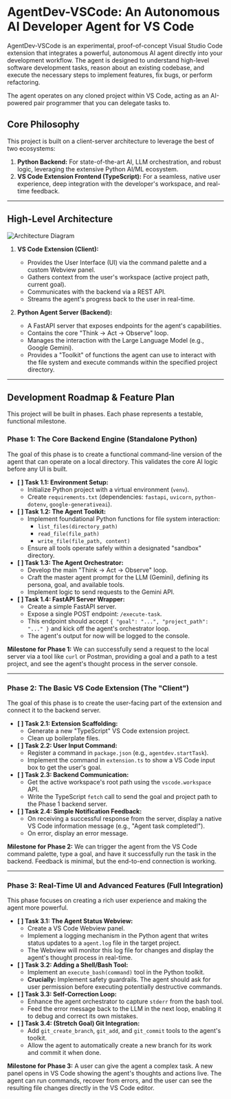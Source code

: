 # AgentDev-VSCode: An Autonomous AI Developer Agent for VS Code

AgentDev-VSCode is an experimental, proof-of-concept Visual Studio Code extension that integrates a powerful, autonomous AI agent directly into your development workflow. The agent is designed to understand high-level software development tasks, reason about an existing codebase, and execute the necessary steps to implement features, fix bugs, or perform refactoring.

The agent operates on any cloned project within VS Code, acting as an AI-powered pair programmer that you can delegate tasks to.

## Core Philosophy

This project is built on a client-server architecture to leverage the best of two ecosystems:

1.  **Python Backend:** For state-of-the-art AI, LLM orchestration, and robust logic, leveraging the extensive Python AI/ML ecosystem.
2.  **VS Code Extension Frontend (TypeScript):** For a seamless, native user experience, deep integration with the developer's workspace, and real-time feedback.

---

## High-Level Architecture

![Architecture Diagram](https://i.imgur.com/your-architecture-diagram.png)  <!-- We will create this diagram later -->

1.  **VS Code Extension (Client):**
    *   Provides the User Interface (UI) via the command palette and a custom Webview panel.
    *   Gathers context from the user's workspace (active project path, current goal).
    *   Communicates with the backend via a REST API.
    *   Streams the agent's progress back to the user in real-time.

2.  **Python Agent Server (Backend):**
    *   A FastAPI server that exposes endpoints for the agent's capabilities.
    *   Contains the core "Think -> Act -> Observe" loop.
    *   Manages the interaction with the Large Language Model (e.g., Google Gemini).
    *   Provides a "Toolkit" of functions the agent can use to interact with the file system and execute commands within the specified project directory.

---

## Development Roadmap & Feature Plan

This project will be built in phases. Each phase represents a testable, functional milestone.

### Phase 1: The Core Backend Engine (Standalone Python)

The goal of this phase is to create a functional command-line version of the agent that can operate on a local directory. This validates the core AI logic before any UI is built.

*   **[ ] Task 1.1: Environment Setup:**
    *   Initialize Python project with a virtual environment (`venv`).
    *   Create `requirements.txt` (dependencies: `fastapi`, `uvicorn`, `python-dotenv`, `google-generativeai`).
*   **[ ] Task 1.2: The Agent Toolkit:**
    *   Implement foundational Python functions for file system interaction:
        *   `list_files(directory_path)`
        *   `read_file(file_path)`
        *   `write_file(file_path, content)`
    *   Ensure all tools operate safely within a designated "sandbox" directory.
*   **[ ] Task 1.3: The Agent Orchestrator:**
    *   Develop the main "Think -> Act -> Observe" loop.
    *   Craft the master agent prompt for the LLM (Gemini), defining its persona, goal, and available tools.
    *   Implement logic to send requests to the Gemini API.
*   **[ ] Task 1.4: FastAPI Server Wrapper:**
    *   Create a simple FastAPI server.
    *   Expose a single POST endpoint: `/execute-task`.
    *   This endpoint should accept `{ "goal": "...", "project_path": "..." }` and kick off the agent's orchestrator loop.
    *   The agent's output for now will be logged to the console.

**Milestone for Phase 1:** We can successfully send a request to the local server via a tool like `curl` or Postman, providing a goal and a path to a test project, and see the agent's thought process in the server console.

---

### Phase 2: The Basic VS Code Extension (The "Client")

The goal of this phase is to create the user-facing part of the extension and connect it to the backend server.

*   **[ ] Task 2.1: Extension Scaffolding:**
    *   Generate a new "TypeScript" VS Code extension project.
    *   Clean up boilerplate files.
*   **[ ] Task 2.2: User Input Command:**
    *   Register a command in `package.json` (e.g., `agentdev.startTask`).
    *   Implement the command in `extension.ts` to show a VS Code input box to get the user's goal.
*   **[ ] Task 2.3: Backend Communication:**
    *   Get the active workspace's root path using the `vscode.workspace` API.
    *   Write the TypeScript `fetch` call to send the goal and project path to the Phase 1 backend server.
*   **[ ] Task 2.4: Simple Notification Feedback:**
    *   On receiving a successful response from the server, display a native VS Code information message (e.g., "Agent task completed!").
    *   On error, display an error message.

**Milestone for Phase 2:** We can trigger the agent from the VS Code command palette, type a goal, and have it successfully run the task in the backend. Feedback is minimal, but the end-to-end connection is working.

---

### Phase 3: Real-Time UI and Advanced Features (Full Integration)

This phase focuses on creating a rich user experience and making the agent more powerful.

*   **[ ] Task 3.1: The Agent Status Webview:**
    *   Create a VS Code Webview panel.
    *   Implement a logging mechanism in the Python agent that writes status updates to a `agent.log` file in the target project.
    *   The Webview will monitor this log file for changes and display the agent's thought process in real-time.
*   **[ ] Task 3.2: Adding a Shell/Bash Tool:**
    *   Implement an `execute_bash(command)` tool in the Python toolkit.
    *   **Crucially:** Implement safety guardrails. The agent should ask for user permission before executing potentially destructive commands.
*   **[ ] Task 3.3: Self-Correction Loop:**
    *   Enhance the agent orchestrator to capture `stderr` from the bash tool.
    *   Feed the error message back to the LLM in the next loop, enabling it to debug and correct its own mistakes.
*   **[ ] Task 3.4: (Stretch Goal) Git Integration:**
    *   Add `git_create_branch`, `git_add`, and `git_commit` tools to the agent's toolkit.
    *   Allow the agent to automatically create a new branch for its work and commit it when done.

**Milestone for Phase 3:** A user can give the agent a complex task. A new panel opens in VS Code showing the agent's thoughts and actions live. The agent can run commands, recover from errors, and the user can see the resulting file changes directly in the VS Code editor.